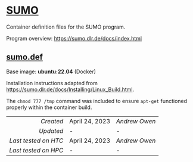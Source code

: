 # [SUMO](/software/SUMO)

Container definition files for the SUMO program.

Program overview: https://sumo.dlr.de/docs/index.html

## [sumo.def](sumo.def)

Base image: **ubuntu:22.04** (Docker)

Installation instructions adapted from https://sumo.dlr.de/docs/Installing/Linux_Build.html.

The `chmod 777 /tmp` command was included to ensure `apt-get` functioned properly within the container build.

| | | |
| ---: | :--- | :--- |
| *Created* | April 24, 2023 | *Andrew Owen* |
| *Updated* | - | - |
| *Last tested on HTC* | April 24, 2023 | *Andrew Owen* |
| *Last tested on HPC* | - | - |

